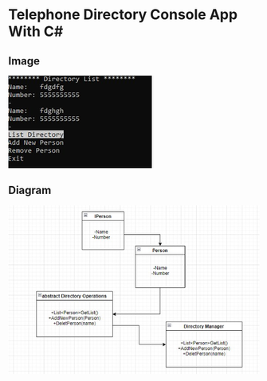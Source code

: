 # Telephone Directory Console App With C#

## Image

![ScreenShot](img/ScreenShot.jpg)

## Diagram

![Diagram](img/Diagram.jpg)

